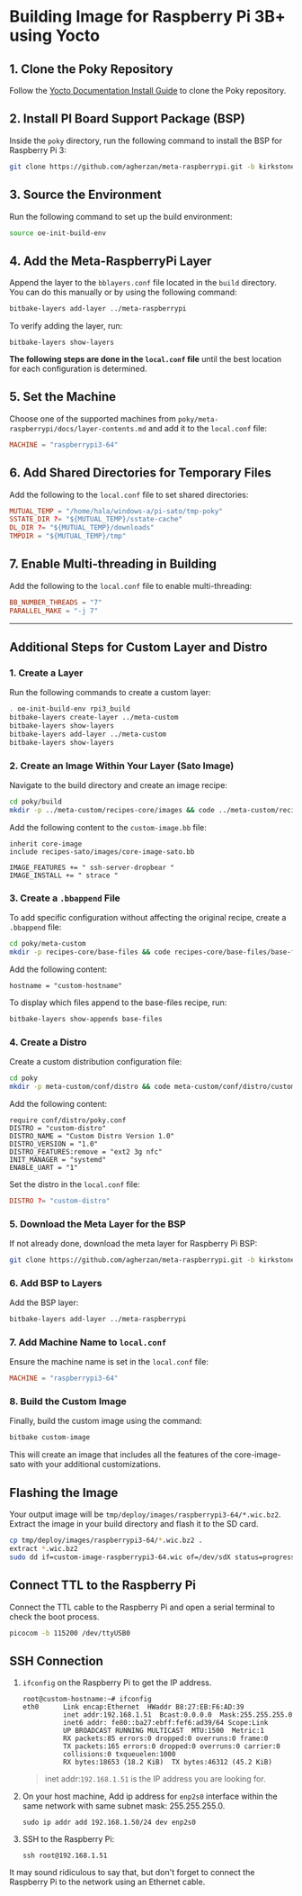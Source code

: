 # Building Image for Raspberry Pi 3B+ using Yocto

## 1. Clone the Poky Repository

Follow the [Yocto Documentation Install Guide](https://docs.yoctoproject.org/brief-yoctoprojectqs/index.html) to clone the Poky repository.

## 2. Install PI Board Support Package (BSP)

Inside the `poky` directory, run the following command to install the BSP for Raspberry Pi 3:

```bash
git clone https://github.com/agherzan/meta-raspberrypi.git -b kirkstone
```

## 3. Source the Environment

Run the following command to set up the build environment:

```bash
source oe-init-build-env
```

## 4. Add the Meta-RaspberryPi Layer

Append the layer to the `bblayers.conf` file located in the `build` directory. You can do this manually or by using the following command:

```bash
bitbake-layers add-layer ../meta-raspberrypi
```

To verify adding the layer, run:

```console
bitbake-layers show-layers
```

**The following steps are done in the `local.conf` file** until the best location for each configuration is determined.

## 5. Set the Machine

Choose one of the supported machines from `poky/meta-raspberrypi/docs/layer-contents.md` and add it to the `local.conf` file:

```conf
MACHINE = "raspberrypi3-64"
```

## 6. Add Shared Directories for Temporary Files

Add the following to the `local.conf` file to set shared directories:

```conf
MUTUAL_TEMP = "/home/hala/windows-a/pi-sato/tmp-poky"
SSTATE_DIR ?= "${MUTUAL_TEMP}/sstate-cache"
DL_DIR ?= "${MUTUAL_TEMP}/downloads"
TMPDIR = "${MUTUAL_TEMP}/tmp"
```

## 7. Enable Multi-threading in Building

Add the following to the `local.conf` file to enable multi-threading:

```conf
BB_NUMBER_THREADS = "7"
PARALLEL_MAKE = "-j 7"
```

---

## Additional Steps for Custom Layer and Distro

### 1. Create a Layer

Run the following commands to create a custom layer:

```bash
. oe-init-build-env rpi3_build
bitbake-layers create-layer ../meta-custom
bitbake-layers show-layers
bitbake-layers add-layer ../meta-custom
bitbake-layers show-layers
```

### 2. Create an Image Within Your Layer (Sato Image)

Navigate to the build directory and create an image recipe:

```bash
cd poky/build
mkdir -p ../meta-custom/recipes-core/images && code ../meta-custom/recipes-core/images/custom-image.bb
```

Add the following content to the `custom-image.bb` file:

```recipe
inherit core-image
include recipes-sato/images/core-image-sato.bb

IMAGE_FEATURES += " ssh-server-dropbear "
IMAGE_INSTALL += " strace "
```

### 3. Create a `.bbappend` File

To add specific configuration without affecting the original recipe, create a `.bbappend` file:

```bash
cd poky/meta-custom
mkdir -p recipes-core/base-files && code recipes-core/base-files/base-files_%.bbappend
```

Add the following content:

```recipe
hostname = "custom-hostname"
```

To display which files append to the base-files recipe, run:

```bash
bitbake-layers show-appends base-files
```

### 4. Create a Distro

Create a custom distribution configuration file:

```bash
cd poky
mkdir -p meta-custom/conf/distro && code meta-custom/conf/distro/custom-distro.conf
```

Add the following content:

```recipe
require conf/distro/poky.conf
DISTRO = "custom-distro"
DISTRO_NAME = "Custom Distro Version 1.0"
DISTRO_VERSION = "1.0"
DISTRO_FEATURES:remove = "ext2 3g nfc"
INIT_MANAGER = "systemd"
ENABLE_UART = "1"
```

Set the distro in the `local.conf` file:

```conf
DISTRO ?= "custom-distro"
```

### 5. Download the Meta Layer for the BSP

If not already done, download the meta layer for Raspberry Pi BSP:

```bash
git clone https://github.com/agherzan/meta-raspberrypi.git -b kirkstone
```

### 6. Add BSP to Layers

Add the BSP layer:

```bash
bitbake-layers add-layer ../meta-raspberrypi
```

### 7. Add Machine Name to `local.conf`

Ensure the machine name is set in the `local.conf` file:

```conf
MACHINE = "raspberrypi3-64"
```

### 8. Build the Custom Image

Finally, build the custom image using the command:

```bash
bitbake custom-image
```

This will create an image that includes all the features of the core-image-sato with your additional customizations.

## Flashing the Image

Your output image will be `tmp/deploy/images/raspberrypi3-64/*.wic.bz2`. Extract the image in your build directory and flash it to the SD card.

```bash
cp tmp/deploy/images/raspberrypi3-64/*.wic.bz2 .
extract *.wic.bz2
sudo dd if=custom-image-raspberrypi3-64.wic of=/dev/sdX status=progress
```

## Connect TTL to the Raspberry Pi

Connect the TTL cable to the Raspberry Pi and open a serial terminal to check the boot process.

```bash
picocom -b 115200 /dev/ttyUSB0
```

## SSH Connection

1. `ifconfig` on the Raspberry Pi to get the IP address.

    ```console
    root@custom-hostname:~# ifconfig 
    eth0      Link encap:Ethernet  HWaddr B8:27:EB:F6:AD:39  
              inet addr:192.168.1.51  Bcast:0.0.0.0  Mask:255.255.255.0
              inet6 addr: fe80::ba27:ebff:fef6:ad39/64 Scope:Link
              UP BROADCAST RUNNING MULTICAST  MTU:1500  Metric:1
              RX packets:85 errors:0 dropped:0 overruns:0 frame:0
              TX packets:165 errors:0 dropped:0 overruns:0 carrier:0
              collisions:0 txqueuelen:1000 
              RX bytes:18653 (18.2 KiB)  TX bytes:46312 (45.2 KiB)
    ```

    > inet addr:`192.168.1.51` is the IP address you are looking for.

2. On your host machine, Add ip address for `enp2s0` interface within the same network with same subnet mask: 255.255.255.0.

    ```console
    sudo ip addr add 192.168.1.50/24 dev enp2s0
    ```

3. SSH to the Raspberry Pi:

    ```console
    ssh root@192.168.1.51
    ```

It may sound ridiculous to say that, but don't forget to connect the Raspberry Pi to the network using an Ethernet cable.

